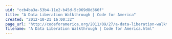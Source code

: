 ```yaml
---
uid: "ccb4ba3a-53b4-11e2-b45d-5c969d8d366f"
title: "A Data Liberation Walkthrough | Code for America"
created: "2012-10-21 16:00:32"
page_url: "http://codeforamerica.org/2011/09/27/a-data-liberation-walkthrough/"
filename: "A Data Liberation Walkthrough | Code for America.html"
---
```

